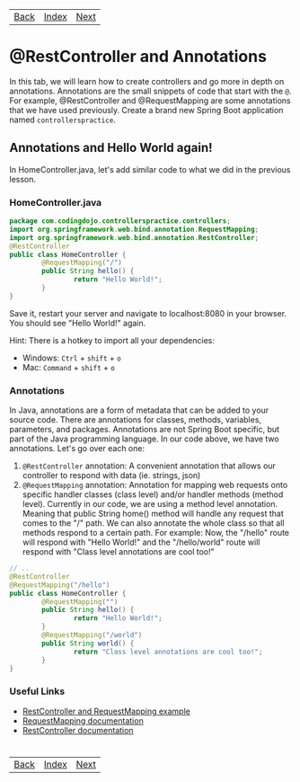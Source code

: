 <table width="100%">
    <tr>
        <td><a href="./006_Strings.md">Back</a></td>
        <td><a href="../../Index.md">Index</a></td>
        <td><a href="./010_Routing.md">Next</a></td>
    </tr>
</table>

#

#   @RestController and Annotations

In this tab, we will learn how to create controllers and go more in depth on annotations. Annotations are the small snippets of code that start with the `@`. For example, @RestController and @RequestMapping are some annotations that we have used previously. Create a brand new Spring Boot application named `controllerspractice`.

##  __Annotations and Hello World again!__
In HomeController.java, let's add similar code to what we did in the previous lesson.

### __HomeController.java__
```java
package com.codingdojo.controllerspractice.controllers;
import org.springframework.web.bind.annotation.RequestMapping;
import org.springframework.web.bind.annotation.RestController;
@RestController
public class HomeController {
        @RequestMapping("/")
        public String hello() {
                return "Hello World!";
        }
}
```
Save it, restart your server and navigate to localhost:8080 in your browser. You should see "Hello World!" again.

Hint: There is a hotkey to import all your dependencies:

*   Windows: `Ctrl` + `shift` + `o`
*   Mac: `Command` + `shift` + `o`
### __Annotations__
In Java, annotations are a form of metadata that can be added to your source code. There are annotations for classes, methods, variables, parameters, and packages. Annotations are not Spring Boot specific, but part of the Java programming language. In our code above, we have two annotations. Let's go over each one:

1.  `@RestController` annotation: A convenient annotation that allows our controller to respond with data (ie. strings, json)
2.  `@RequestMapping` annotation: Annotation for mapping web requests onto specific handler classes (class level) and/or handler methods (method level). Currently in our code, we are using a method level annotation. Meaning that public String home() method will handle any request that comes to the "/" path. We can also annotate the whole class so that all methods respond to a certain path. For example: Now, the "/hello" route will respond with "Hello World!" and the "/hello/world" route will respond with "Class level annotations are cool too!"
```java
// ..
@RestController
@RequestMapping("/hello")
public class HomeController {
        @RequestMapping("")
        public String hello() {
                return "Hello World!";
        }
        @RequestMapping("/world")
        public String world() {
                return "Class level annotations are cool too!";
        }
}
```
### __Useful Links__
*   [RestController and RequestMapping example](https://docs.spring.io/spring-boot/docs/current/reference/htmlsingle/#getting-started-first-application-code)
*   [RequestMapping documentation](http://docs.spring.io/spring/docs/current/javadoc-api/org/springframework/web/bind/annotation/RequestMapping.html)
*   [RestController documentation](https://docs.spring.io/spring/docs/current/javadoc-api/org/springframework/web/bind/annotation/RestController.html)


#

[]()
<table width="100%">
    <tr>
        <td><a href="./006_Strings.md">Back</a></td>
        <td><a href="../../Index.md">Index</a></td>
        <td><a href="./010_Routing.md">Next</a></td>
    </tr>
</table>
